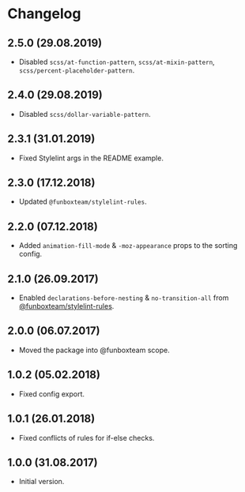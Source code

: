 # Changelog

## 2.5.0 (29.08.2019)

* Disabled `scss/at-function-pattern`, `scss/at-mixin-pattern`, `scss/percent-placeholder-pattern`.

## 2.4.0 (29.08.2019)

* Disabled `scss/dollar-variable-pattern`.

## 2.3.1 (31.01.2019)

* Fixed Stylelint args in the README example.

## 2.3.0 (17.12.2018)

* Updated  `@funboxteam/stylelint-rules`.

## 2.2.0 (07.12.2018)

* Added `animation-fill-mode` & `-moz-appearance` props to the sorting config.

## 2.1.0 (26.09.2017)

* Enabled `declarations-before-nesting` & `no-transition-all` from [@funboxteam/stylelint-rules](https://github.com/funbox/stylelint-rules).

## 2.0.0 (06.07.2017)

* Moved the package into @funboxteam scope.

## 1.0.2 (05.02.2018)

* Fixed config export.

## 1.0.1 (26.01.2018)

* Fixed conflicts of rules for if-else checks.

## 1.0.0 (31.08.2017)

* Initial version.
